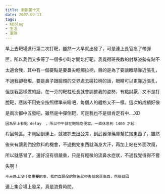 ```yaml
---
title: 新訓第十天
date: 2007-09-13
tags:
- KDBlog
- 生活
- 軍隊
---
```

早上去靶場進行第二次打靶，雖然一大早就出發了，可是連上長官忘了帶彈

匣，所以我們又多等了一個多小時才開始打靶。我覺得班長教的射擊姿勢有點不

太適合我，其中有一個要點是要鼻尖輕觸拉柄，目的是為了要讓眼睛靠近張孔，

不過我卻發現，要是鼻子跟臉頰的交界處去碰拉柄的話，眼睛可以更靠近張孔，

但是我這樣做的話，在一旁的靶柱班長就會調整我的姿勢，有點討厭，又不是打

脫靶，應該不用完全按照標準來瞄吧，每個人的體格又不一樣。這次的成績好像

是兩次都中五發吧，雖然是中彈倒靶，可是我也不是很肯定有中....XD

    因為早上有點 delay  ，所以中午就在靶場吃便當，一直休息到 1400 才起

程回營區。才剛回到連上，就被抓去出公差，到武器彈藥庫幫忙搬東西了，雖然

後來有讓我們投飲料的機會，不過搬完東西就滿身大汗，再加上站在外面吹風，

所以就感冒了，還好沒有很嚴重，只是有輕微的流鼻水症狀，不過我覺得得不嘗

失啊！

    今天晚上沒什麼重要的事，我們自願役的隊伍就帶去營站買東西，然後就回

連上集合場上發呆，真是浪費時間。

